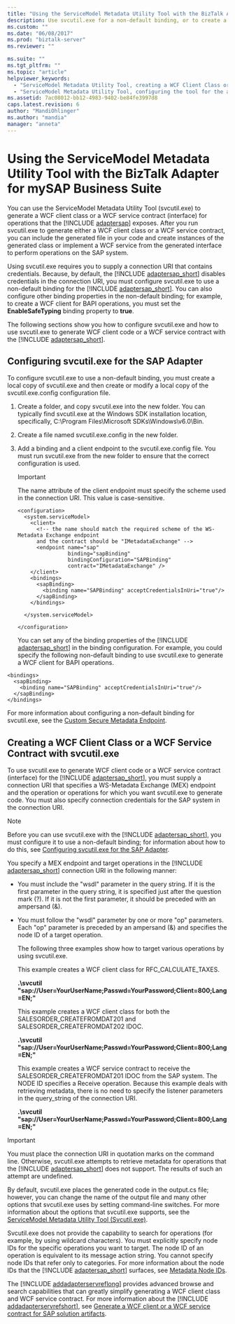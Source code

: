 ```yaml
---
title: "Using the ServiceModel Metadata Utility Tool with the BizTalk Adapter for mySAP Business Suite | Microsoft Docs"
description: Use svcutil.exe for a non-default binding, or to create a WCF Client Class or WCF Service Contract with SAP adapter - BizTalk Adapter Pack (BAP)
ms.custom: ""
ms.date: "06/08/2017"
ms.prod: "biztalk-server"
ms.reviewer: ""

ms.suite: ""
ms.tgt_pltfrm: ""
ms.topic: "article"
helpviewer_keywords: 
  - "ServiceModel Metadata Utility Tool, creating a WCF Client Class or a WCF service contract with the tool"
  - "ServiceModel Metadata Utility Tool, configuring the tool for the adapter"
ms.assetid: 7ac08012-bb12-4983-9402-be84fe3997d8
caps.latest.revision: 6
author: "MandiOhlinger"
ms.author: "mandia"
manager: "anneta"
---
```

# Using the ServiceModel Metadata Utility Tool with the BizTalk Adapter for mySAP Business Suite
You can use the ServiceModel Metadata Utility Tool (svcutil.exe) to generate a WCF client class or a WCF service contract (interface) for operations that the [!INCLUDE [adaptersap](../../includes/adaptersap-md.md)] exposes. After you run svcutil.exe to generate either a WCF client class or a WCF service contract, you can include the generated file in your code and create instances of the generated class or implement a WCF service from the generated interface to perform operations on the SAP system.  
  
 Using svcutil.exe requires you to supply a connection URI that contains credentials. Because, by default, the [!INCLUDE [adaptersap_short](../../includes/adaptersap-short-md.md)] disables credentials in the connection URI, you must configure svcutil.exe to use a non-default binding for the [!INCLUDE [adaptersap_short](../../includes/adaptersap-short-md.md)]. You can also configure other binding properties in the non-default binding; for example, to create a WCF client for BAPI operations, you must set the <strong>EnableSafeTyping</strong> binding property to <strong>true</strong>.  
  
 The following sections show you how to configure svcutil.exe and how to use svcutil.exe to generate WCF client code or a WCF service contract with the [!INCLUDE [adaptersap_short](../../includes/adaptersap-short-md.md)].  
  
##  <a name="BKMK_ConfigureSvcutil"></a> Configuring svcutil.exe for the SAP Adapter  
 To configure svcutil.exe to use a non-default binding, you must create a local copy of svcutil.exe and then create or modify a local copy of the svcutil.exe.config configuration file.  
  
1. Create a folder, and copy svcutil.exe into the new folder. You can typically find svcutil.exe at the Windows SDK installation location, specifically, C:\Program Files\Microsoft SDKs\Windows\v6.0\Bin.  
  
2. Create a file named svcutil.exe.config in the new folder.  
  
3. Add a binding and a client endpoint to the svcutil.exe.config file. You must run svcutil.exe from the new folder to ensure that the correct configuration is used.  
  
   > [!IMPORTANT]
   >  The name attribute of the client endpoint must specify the scheme used in the connection URI. This value is case-sensitive.  
  
   ```  
   <configuration>  
     <system.serviceModel>  
       <client>  
         <!-- the name should match the required scheme of the WS-Metadata Exchange endpoint   
         and the contract should be "IMetadataExchange" -->  
         <endpoint name="sap"  
                   binding="sapBinding"  
                   bindingConfiguration="SAPBinding"  
                   contract="IMetadataExchange" />  
       </client>  
       <bindings>  
         <sapBinding>  
           <binding name="SAPBinding" acceptCredentialsInUri="true"/>  
         </sapBinding>  
       </bindings>  
  
     </system.serviceModel>  
  
   </configuration>  
   ```  
  
   You can set any of the binding properties of the [!INCLUDE [adaptersap_short](../../includes/adaptersap-short-md.md)] in the binding configuration. For example, you could specify the following non-default binding to use svcutil.exe to generate a WCF client for BAPI operations.  
  
```  
<bindings>  
  <sapBinding>  
    <binding name="SAPBinding" acceptCredentialsInUri="true"/>  
  </sapBinding>  
</bindings>  
```  
  
 For more information about configuring a non-default binding for svcutil.exe, see the [Custom Secure Metadata Endpoint](https://msdn.microsoft.com/library/aa395212.aspx).
  
## Creating a WCF Client Class or a WCF Service Contract with svcutil.exe  
 To use svcutil.exe to generate WCF client code or a WCF service contract (interface) for the [!INCLUDE [adaptersap_short](../../includes/adaptersap-short-md.md)], you must supply a connection URI that specifies a WS-Metadata Exchange (MEX) endpoint and the operation or operations for which you want svcutil.exe to generate code. You must also specify connection credentials for the SAP system in the connection URI.  
  
> [!NOTE]
>  Before you can use svcutil.exe with the [!INCLUDE [adaptersap_short](../../includes/adaptersap-short-md.md)], you must configure it to use a non-default binding; for information about how to do this, see [Configuring svcutil.exe for the SAP Adapter](#BKMK_ConfigureSvcutil).  
  
 You specify a MEX endpoint and target operations in the [!INCLUDE [adaptersap_short](../../includes/adaptersap-short-md.md)] connection URI in the following manner:  
  
- You must include the "wsdl" parameter in the query string. If it is the first parameter in the query string, it is specified just after the question mark (?). If it is not the first parameter, it should be preceded with an ampersand (&).  
  
- You must follow the "wsdl" parameter by one or more "op" parameters. Each "op" parameter is preceded by an ampersand (&) and specifies the node ID of a target operation.  
  
  The following three examples show how to target various operations by using svcutil.exe.  
  
  This example creates a WCF client class for RFC_CALCULATE_TAXES.  
  
  <strong>.\svcutil "sap://User=YourUserName;Passwd=YourPassword;Client=800;Lang=EN;<xref href="a/YourSAPHost/00?wsdl&amp;op=http://Microsoft.LobServices.Sap/2007/03/Rfc/RFC_CALCULATE_TAXES" data-throw-if-not-resolved="False" data-raw-source="@a/YourSAPHost/00?wsdl&amp;op=http://Microsoft.LobServices.Sap/2007/03/Rfc/RFC_CALCULATE_TAXES"></xref>"</strong>  
  
  This example creates a WCF client class for both the SALESORDER_CREATEFROMDAT201 and SALESORDER_CREATEFROMDAT202 IDOC.  
  
  <strong>.\svcutil "sap://User=YourUserName;Passwd=YourPassword;Client=800;Lang=EN;<xref href="a/YourSAPHost/00?wsdl&amp;op=http://Microsoft.LobServices.Sap/2007/03/Idoc/3/SALESORDER_CREATEFROMDAT201//620/Send&amp;op=http://Microsoft.LobServices.Sap/2007/03/Idoc/3/SALESORDER_CREATEFROMDAT202//620/Send" data-throw-if-not-resolved="False" data-raw-source="@a/YourSAPHost/00?wsdl&amp;op=http://Microsoft.LobServices.Sap/2007/03/Idoc/3/SALESORDER_CREATEFROMDAT201//620/Send&amp;op=http://Microsoft.LobServices.Sap/2007/03/Idoc/3/SALESORDER_CREATEFROMDAT202//620/Send"></xref>"</strong>  
  
  This example creates a WCF service contract to receive the SALESORDER_CREATEFROMDAT201 IDOC from the SAP system. The NODE ID specifies a Receive operation. Because this example deals with retrieving metadata, there is no need to specify the listener parameters in the query_string of the connection URI.  
  
  <strong>.\svcutil "sap://User=YourUserName;Passwd=YourPassword;Client=800;Lang=EN;<xref href="a/YourSAPHost/00?wsdl&amp;op=http://Microsoft.LobServices.Sap/2007/03/Idoc/3/SALESORDER_CREATEFROMDAT201//620/Receive" data-throw-if-not-resolved="False" data-raw-source="@a/YourSAPHost/00?wsdl&amp;op=http://Microsoft.LobServices.Sap/2007/03/Idoc/3/SALESORDER_CREATEFROMDAT201//620/Receive"></xref>"</strong>  
  
> [!IMPORTANT]
>  You must place the connection URI in quotation marks on the command line. Otherwise, svcutil.exe attempts to retrieve metadata for operations that the [!INCLUDE [adaptersap_short](../../includes/adaptersap-short-md.md)] does not support. The results of such an attempt are undefined.  
  
 By default, svcutil.exe places the generated code in the output.cs file; however, you can change the name of the output file and many other options that svcutil.exe uses by setting command-line switches. For more information about the options that svcutil.exe supports, see the [ServiceModel Metadata Utility Tool (Svcutil.exe)](https://msdn.microsoft.com/library/aa347733.aspx).
  
 Svcutil.exe does not provide the capability to search for operations (for example, by using wildcard characters). You must explicitly specify node IDs for the specific operations you want to target. The node ID of an operation is equivalent to its message action string. You cannot specify node IDs that refer only to categories. For more information about the node IDs that the [!INCLUDE [adaptersap_short](../../includes/adaptersap-short-md.md)] surfaces, see [Metadata Node IDs](../../adapters-and-accelerators/adapter-sap/metadata-node-ids4.md).  
  
 The [!INCLUDE [addadapterservreflong](../../includes/addadapterservreflong-md.md)] provides advanced browse and search capabilities that can greatly simplify generating a WCF client class and WCF service contract. For more information about the [!INCLUDE [addadapterservrefshort](../../includes/addadapterservrefshort-md.md)], see [Generate a WCF client or a WCF service contract for SAP solution artifacts](../../adapters-and-accelerators/adapter-sap/generate-a-wcf-client-or-a-wcf-service-contract-for-sap-solution-artifacts.md).  
  
